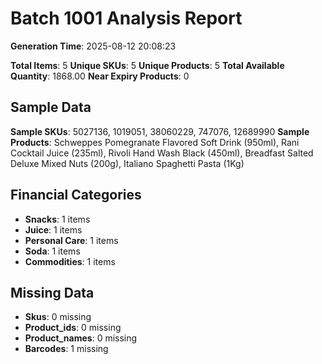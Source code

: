 # Batch 1001 Analysis Report

**Generation Time**: 2025-08-12 20:08:23

**Total Items**: 5
**Unique SKUs**: 5
**Unique Products**: 5
**Total Available Quantity**: 1868.00
**Near Expiry Products**: 0

## Sample Data
**Sample SKUs**: 5027136, 1019051, 38060229, 747076, 12689990
**Sample Products**: Schweppes Pomegranate Flavored Soft Drink (950ml), Rani Cocktail Juice (235ml), Rivoli Hand Wash Black (450ml), Breadfast Salted Deluxe Mixed Nuts (200g), Italiano Spaghetti Pasta (1Kg)

## Financial Categories
- **Snacks**: 1 items
- **Juice**: 1 items
- **Personal Care**: 1 items
- **Soda**: 1 items
- **Commodities**: 1 items

## Missing Data
- **Skus**: 0 missing
- **Product_ids**: 0 missing
- **Product_names**: 0 missing
- **Barcodes**: 1 missing
